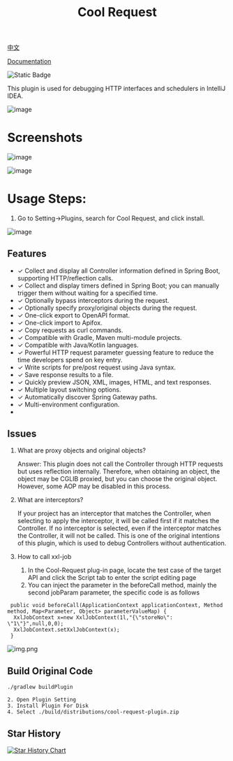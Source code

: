 <div align="center">
  <h1 align="center">
    Cool Request
    <br />
    <br />
  </h1>
</div>

[中文](README.zh.md)

[Documentation](https://coolrequest.dev)

![Static Badge](https://img.shields.io/badge/version-v2025.7.7-brightgreen)

This plugin is used for debugging HTTP interfaces and schedulers in IntelliJ IDEA.

![image](https://github.com/user-attachments/assets/3da4a688-6fce-464e-bf42-f9e63ed17a27)




# Screenshots

![image](https://github.com/user-attachments/assets/ba977e75-3bc9-4910-97c5-15183827cc38)

![image](https://github.com/user-attachments/assets/52006856-c58e-40d6-96b0-d14b6c04e299)

# Usage Steps:
1. Go to Setting->Plugins, search for Cool Request, and click install.

![image](https://github.com/user-attachments/assets/3c439c3c-cb2c-4833-a40c-6069693140bb)



## Features
- ✓️ Collect and display all Controller information defined in Spring Boot, supporting HTTP/reflection calls.
- ✓ Collect and display timers defined in Spring Boot; you can manually trigger them without waiting for a specified time.
- ✓ Optionally bypass interceptors during the request.
- ✓ Optionally specify proxy/original objects during the request.
- ✓ One-click export to OpenAPI format.
- ✓ One-click import to Apifox.
- ✓ Copy requests as curl commands.
- ✓ Compatible with Gradle, Maven multi-module projects.
- ✓ Compatible with Java/Kotlin languages.
- ✓ Powerful HTTP request parameter guessing feature to reduce the time developers spend on key entry.
- ✓ Write scripts for pre/post request using Java syntax.
- ✓ Save response results to a file.
- ✓ Quickly preview JSON, XML, images, HTML, and text responses.
- ✓ Multiple layout switching options.
- ✓ Automatically discover Spring Gateway paths.
- ✓ Multi-environment configuration.
-
## Issues

1. What are proxy objects and original objects?

   Answer: This plugin does not call the Controller through HTTP requests but uses reflection internally. Therefore, when obtaining an object, the object may be CGLIB proxied, but you can choose the original object. However, some AOP may be disabled in this process.

2. What are interceptors?

   If your project has an interceptor that matches the Controller, when selecting to apply the interceptor, it will be called first if it matches the Controller. If no interceptor is selected, even if the interceptor matches the Controller, it will not be called. This is one of the original intentions of this plugin, which is used to debug Controllers without authentication.

3. How to call xxl-job
    
    1. In the Cool-Request plug-in page, locate the test case of the target API and click the Script tab to enter the script editing page
    2. You can inject the parameter in the beforeCall method, mainly the second jobParam parameter, the specific code is as follows
  ~~~
   public void beforeCall(ApplicationContext applicationContext, Method method, Map<Parameter, Object> parameterValueMap) {
    XxlJobContext x=new XxlJobContext(1l,"{\"storeNo\": \"1\"}",null,0,0);
    XxlJobContext.setXxlJobContext(x);
   }
 ~~~
![img.png](doc/xxljob.png)

## Build Original Code

```cmd
./gradlew buildPlugin
```
```
2. Open Plugin Setting
3. Install Plugin For Disk
4. Select ./build/distributions/cool-request-plugin.zip

```

## Star History

[![Star History Chart](https://api.star-history.com/svg?repos=houxinlin/cool-request&type=Date)](https://star-history.com/#houxinlin/cool-request&Date)


